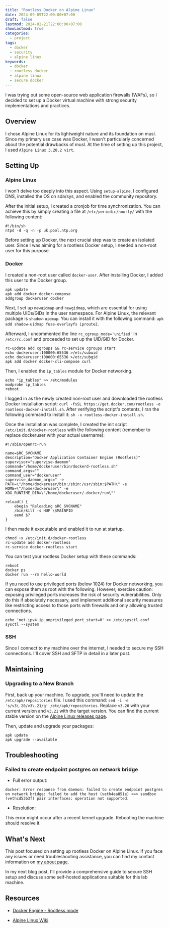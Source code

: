 ```yaml
---
title: "Rootless Docker on Alpine Linux"
date: 2024-09-09T22:00:00+07:00
draft: false
lastmod: 2024-02-21T22:00:00+07:00
showLastmod: true
categories:
  - project
tags:
  - docker
  - security
  - alpine linux
keywords:
  - docker
  - rootless docker
  - alpine linux
  - secure docker
---
```


I was trying out some open-source web application firewalls (WAFs), so I decided to set up a Docker virtual machine with strong security implementations and practices.

## Overview

I chose Alpine Linux for its lightweight nature and its foundation on musl. Since my primary use case was Docker, I wasn't particularly concerned about the potential drawbacks of musl. At the time of setting up this project, I used `Alpine Linux 3.20.2 virt`.

## Setting Up

### Alpine Linux

I won't delve too deeply into this aspect. Using `setup-alpine`, I configured DNS, installed the OS on sda/sys, and enabled the community repository.

After the initial setup, I created a cronjob for time synchronization. You can achieve this by simply creating a file at `/etc/periodic/hourly/` with the following content:

```
#!/bin/sh
ntpd -d -q -n -p uk.pool.ntp.org
```

Before setting up Docker, the next crucial step was to create an isolated user. Since I was aiming for a rootless Docker setup, I needed a non-root user for this purpose.

### Docker

I created a non-root user called `docker-user`. After installing Docker, I added this user to the Docker group.

```
apk update
apk add docker docker-compose
addgroup dockeruser docker
```

Next, I set up `newuidmap` and `newgidmap`, which are essential for using multiple UIDs/GIDs in the user namespace. For Alpine Linux, the relevant package is `shadow-uidmap`. You can install it with the following command: `apk add shadow-uidmap fuse-overlayfs iproute2`.

Afterward, I uncommented the line `rc_cgroup_mode='unified'` in `/etc/rc.conf` and proceeded to set up the UID/GID for Docker.

```
rc-update add cgroups && rc-service cgroups start
echo dockeruser:100000:65536 >/etc/subuid
echo dockeruser:100000:65536 >/etc/subgid
apk add docker docker-cli-compose curl
```

Then, I enabled the `ip_tables` module for Docker networking.

```
echo "ip_tables" >> /etc/modules
modprobe ip_tables
reboot
```

I logged in as the newly created non-root user and downloaded the rootless Docker installation script: `curl -fsSL https://get.docker.com/rootless -o rootless-docker-install.sh`. After verifying the script's contents, I ran the following command to install it: `sh -x rootless-docker-install.sh`.

Once the installation was complete, I created the init script `/etc/init.d/docker-rootless` with the following content (remember to replace dockeruser with your actual username):

```
#!/sbin/openrc-run

name=$RC_SVCNAME
description="Docker Application Container Engine (Rootless)"
supervisor="supervise-daemon"
command="/home/dockeruser/bin/dockerd-rootless.sh"
command_args=""
command_user="dockeruser"
supervise_daemon_args=" -e PATH=\"/home/dockeruser/bin:/sbin:/usr/sbin:$PATH\" -e HOME=\"/home/dockeruser\" -e XDG_RUNTIME_DIR=\"/home/dockeruser/.docker/run\""

reload() {
    ebegin "Reloading $RC_SVCNAME"
    /bin/kill -s HUP \$MAINPID
    eend $?
}
```

I then made it executable and enabled it to run at startup.

```
chmod +x /etc/init.d/docker-rootless
rc-update add docker-rootless
rc-service docker-rootless start
```

You can test your rootless Docker setup with these commands:

```
reboot
docker ps
docker run --rm hello-world
```

If you need to use privileged ports (below 1024) for Docker networking, you can expose them as root with the following. However, exercise caution: exposing privileged ports increases the risk of security vulnerabilities. Only do this if absolutely necessary, and implement additional security measures like restricting access to those ports with firewalls and only allowing trusted connections.

```
echo 'net.ipv4.ip_unprivileged_port_start=0' >> /etc/sysctl.conf
sysctl --system
```

### SSH

Since I connect to my machine over the internet, I needed to secure my SSH connections. I'll cover SSH and SFTP in detail in a later post.

## Maintaining

### Upgrading to a New Branch

First, back up your machine. To upgrade, you'll need to update the `/etc/apk/repositories` file. I used this command: `sed -i -e 's/v3\.20/v3\.21/g' /etc/apk/repositories`. Replace `v3.20` with your current version and `v3.21` with the target version. You can find the current stable version on the [Alpine Linux releases page](https://www.alpinelinux.org/releases/).

Then, update and upgrade your packages:

```
apk update
apk upgrade --available
```

## Troubleshooting

### Failed to create endpoint postgres on network bridge

* Full error output:

`docker: Error response from daemon: failed to create endpoint postgres on network bridge: failed to add the host (veth4ea851e) <=> sandbox (vethcd53b3f) pair interfaces: operation not supported.`

* Resolution: 

This error might occur after a recent kernel upgrade. Rebooting the machine should resolve it.

## What's Next

This post focused on setting up rootless Docker on Alpine Linux. If you face any issues or need troubleshooting assistance, you can find my contact information on [my about page](https://mizu.reisen/about/).

In my next blog post, I'll provide a comprehensive guide to secure SSH setup and discuss some self-hosted applications suitable for this lab machine.

## Resources

* [Docker Engine - Rootless mode](https://docs.docker.com/engine/security/rootless/)

* [Alpine Linux Wiki](https://wiki.alpinelinux.org/wiki/Main_Page)
